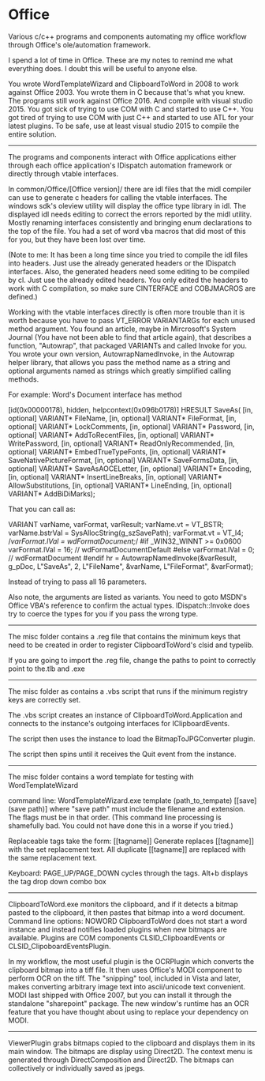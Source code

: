 # Office
Various c/c++ programs and components automating my office workflow through Office's ole/automation framework.

I spend a lot of time in Office. These are my notes to remind me what everything does. I doubt this will be useful to
anyone else. 

You wrote WordTemplateWizard and ClipboardToWord in 2008 to work against Office 2003. You wrote them in C
because that's what you knew. The programs still work against Office 2016. And compile with visual studio 2015. You got
sick of trying to use COM with C and started to use C++. You got tired of trying to use COM with just C++ and started
to use ATL for your latest plugins. To be safe, use at least visual studio 2015 to compile the entire solution. 

-------------------------------------------------------------------

The programs and components interact with Office applications either through each office application's IDispatch
automation framework or directly through vtable interfaces. 

In common/Office/[Office version]/ there are idl files
that the midl compiler can use to generate c headers for calling the vtable interfaces. The windows sdk's oleview utility
will display the office type library in idl. The displayed idl needs editing to correct the errors reported by the midl
utility. Mostly renaming interfaces consistently and bringing enum declarations to the top of the file. You had a set of word
vba macros that did most of this for you, but they have been lost over time.

(Note to me: It has been a long time since you tried to compile the idl files into headers. Just use the already
generated headers or the IDispatch interfaces. Also, the generated headers need some editing to be compiled by cl.
Just use the already edited headers. You only edited the headers to work with C compilation, so make sure CINTERFACE and
COBJMACROS are defined.)

Working with the vtable interfaces directly is often more trouble than it is worth because you have to pass VT_ERROR
VARIANTARGs for each unused method argument. You found an article, maybe in Mircrosoft's System Journal (You have not
been able to find that article again), that describes a function, "Autowrap", that packaged VARIANTs and called Invoke 
for you. You wrote your own version, AutowrapNamedInvoke, in the Autowrap helper library, that allows you pass the 
method name as a string and optional arguments named as strings which greatly simplified calling methods. 

For example: Word's Document interface has method 

[id(0x00000178), hidden, helpcontext(0x096b0178)]
HRESULT SaveAs(
                [in, optional] VARIANT* FileName, 
                [in, optional] VARIANT* FileFormat, 
                [in, optional] VARIANT* LockComments, 
                [in, optional] VARIANT* Password, 
                [in, optional] VARIANT* AddToRecentFiles, 
                [in, optional] VARIANT* WritePassword, 
                [in, optional] VARIANT* ReadOnlyRecommended, 
                [in, optional] VARIANT* EmbedTrueTypeFonts, 
                [in, optional] VARIANT* SaveNativePictureFormat, 
                [in, optional] VARIANT* SaveFormsData, 
                [in, optional] VARIANT* SaveAsAOCELetter, 
                [in, optional] VARIANT* Encoding, 
                [in, optional] VARIANT* InsertLineBreaks, 
                [in, optional] VARIANT* AllowSubstitutions, 
                [in, optional] VARIANT* LineEnding, 
                [in, optional] VARIANT* AddBiDiMarks);

That you can call as:

VARIANT	varName, varFormat, varResult;
varName.vt = VT_BSTR;	varName.bstrVal = SysAllocString(g_szSavePath);
varFormat.vt = VT_I4;	/*varFormat.lVal = wdFormatDocument;*/
#if _WIN32_WINNT >= 0x0600
		varFormat.lVal = 16;	//	wdFormatDocumentDefault 
#else
		varFormat.lVal = 0;		//	wdFormatDocument
#endif
hr = AutowrapNamedInvoke(&varResult, g_pDoc, L"SaveAs", 2,
	L"FileName", &varName, L"FileFormat", &varFormat);
	
Instead of trying to pass all 16 parameters.

Also note, the arguments are listed as variants. You need to goto MSDN's Office VBA's reference to confirm the
actual types. IDispatch::Invoke does try to coerce the types for you if you pass the wrong type.

-------------------------------------------------------------------

The misc folder contains a .reg file that contains the minimum keys that need to be created in order to
register ClipboardToWord's clsid and typelib.

If you are going to import the .reg file, change the paths to point to correctly point to the.tlb and .exe 

-------------------------------------------------------------------

The misc folder as contains a .vbs script that runs if the minimum registry keys are correctly set.

The .vbs script creates an instance of ClipboardToWord.Application and connects to the instance's outgoing
interfaces for IClipboardEvents.

The script then uses the instance to load the BitmapToJPGConverter plugin.

The script then spins until it receives the Quit event from the instance.

------------------------------------------------------------------

The misc folder contains a word template for testing with WordTemplateWizard

command line: WordTemplateWizard.exe template (path_to_tempate) [[save] (save path)]
where "save path" must include the filename and extension. The flags must be in that order. (This command line
processing is shamefully bad. You could not have done this in a worse if you tried.)

Replaceable tags take the form: [[tagname]]
Generate replaces [[tagname]] with the set replacement text. All duplicate [[tagname]] are replaced
with the same replacement text. 

Keyboard: 	PAGE_UP/PAGE_DOWN cycles through the tags.
		Alt+b displays the tag drop down combo box


------------------------------------------------------------------

ClipboardToWord.exe monitors the clipboard, and if it detects a bitmap pasted to the clipboard, 
it then pastes that bitmap into a word document. Command line options: NOWORD ClipboardToWord does 
not start a word instance and instead notifies loaded plugins when new bitmaps are available. 
Plugins are COM components CLSID_ClipboardEvents or CLSID_ClipoboardEventsPlugin. 

In my workflow, the most useful plugin is the OCRPlugin which converts the clipboard bitmap into a tiff file. It then
uses Office's MODI component to perform OCR on the tiff. The "snipping" tool, included in Vista and later,
makes converting arbitrary image text into ascii/unicode text convenient. MODI last shipped with Office 2007, but you
can install it through the standalone "sharepoint" package.  The new window's runtime has an OCR feature that you have
thought about using to replace your dependency on MODI.


-------------------------------------------------------------------

ViewerPlugin grabs bitmaps copied to the clipboard and displays them in its main window. The bitmaps are display using Direct2D. The context
menu is generated through DirectComposition and Direct2D. The bitmaps can collectively or individually saved as jpegs.

